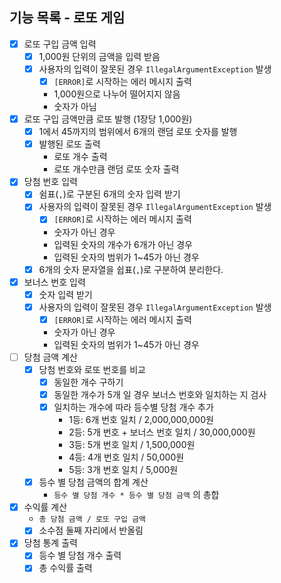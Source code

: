 기능 목록 - 로또 게임 
---

- [X] 로또 구입 금액 입력  
  - [X] 1,000원 단위의 금액을 입력 받음
  - [X] 사용자의 입력이 잘못된 경우 `IllegalArgumentException` 발생
    - [X] `[ERROR]`로 시작하는 에러 메시지 출력
    - 1,000원으로 나누어 떨어지지 않음
    - 숫자가 아님     
        

- [X] 로또 구입 금액만큼 로또 발행 (1장당 1,000원)
  - [X] 1에서 45까지의 범위에서 6개의 랜덤 로또 숫자를 발행
  - [X] 발행된 로또 출력
    - 로또 개수 출력
    - 로또 개수만큼 랜덤 로또 숫자 출력
     

- [X] 당첨 번호 입력
  - [X] 쉼표(`,`)로 구분된 6개의 숫자 입력 받기
  - [X] 사용자의 입력이 잘못된 경우 `IllegalArgumentException` 발생
     - [X] `[ERROR]`로 시작하는 에러 메시지 출력
     - 숫자가 아닌 경우 
     - 입력된 숫자의 개수가 6개가 아닌 경우 
     - 입력된 숫자의 범위가 1~45가 아닌 경우
  - [X] 6개의 숫자 문자열을 쉽표(`,`)로 구분하여 분리한다. 

- [X] 보너스 번호 입력
  - [X] 숫자 입력 받기
  - [X] 사용자의 입력이 잘못된 경우 `IllegalArgumentException` 발생
      - [X] `[ERROR]`로 시작하는 에러 메시지 출력
      - 숫자가 아닌 경우 
      - 입력된 숫자의 범위가 1~45가 아닌 경우
  

- [ ] 당첨 금액 계산
  - [X] 당첨 번호와 로또 번호를 비교
    - [X] 동일한 개수 구하기 
    - [X] 동일한 개수가 5개 일 경우 보너스 번호와 일치하는 지 검사
    - [X] 일치하는 개수에 따라 등수별 당첨 개수 추가 
      - 1등: 6개 번호 일치 / 2,000,000,000원
      - 2등: 5개 번호 + 보너스 번호 일치 / 30,000,000원
      - 3등: 5개 번호 일치 / 1,500,000원
      - 4등: 4개 번호 일치 / 50,000원
      - 5등: 3개 번호 일치 / 5,000원
  - [X] 등수 별 당첨 금액의 합계 계산
    - `등수 별 당첨 개수 * 등수 별 당첨 금액` 의 총합


- [X] 수익률 계산
  - `총 당첨 금액 / 로또 구입 금액`
  - [X] 소수점 둘째 자리에서 반올림

- [X] 당첨 통계 출력
  - [X] 등수 별 당첨 개수 출력
  - [X] 총 수익률 출력